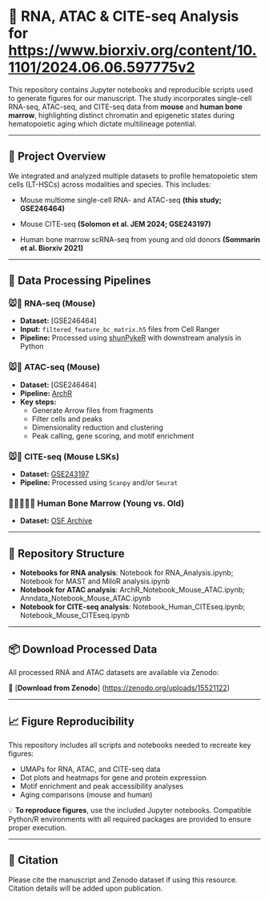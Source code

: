 # 📘 **RNA, ATAC & CITE-seq Analysis for https://www.biorxiv.org/content/10.1101/2024.06.06.597775v2**

This repository contains Jupyter notebooks and reproducible scripts used to generate figures for our manuscript. 
The study incorporates single-cell RNA-seq, ATAC-seq, and CITE-seq data from **mouse** and **human bone marrow**, highlighting distinct chromatin and epigenetic states during hematopoietic aging which dictate multilineage potential.

---

## 🧬 Project Overview
We integrated and analyzed multiple datasets to profile hematopoietic stem cells (LT-HSCs) across modalities and species. This includes:

- Mouse multiome single-cell RNA- and ATAC-seq **(this study; GSE246464)**

- Mouse CITE-seq **(Solomon et al. JEM 2024; GSE243197)**

- Human bone marrow scRNA-seq from young and old donors **(Sommarin et al. Biorxiv 2021)**

---

## 🔧 **Data Processing Pipelines**

### 🐭🧪 **RNA-seq (Mouse)**

- **Dataset:** [GSE246464]
- **Input:** `filtered_feature_bc_matrix.h5` files from Cell Ranger
- **Pipeline:** Processed using [shunPykeR](https://github.com/kousaa/shunPykeR) with downstream analysis in Python

### 🐭🧬 **ATAC-seq (Mouse)**

- **Dataset:** [GSE246464]
- **Pipeline:** [ArchR](https://www.archrproject.com/)
- **Key steps:**
  - Generate Arrow files from fragments
  - Filter cells and peaks
  - Dimensionality reduction and clustering
  - Peak calling, gene scoring, and motif enrichment

### 🐭🎯 **CITE-seq (Mouse LSKs)**

- **Dataset:** [GSE243197](https://www.ncbi.nlm.nih.gov/geo/query/acc.cgi?acc=GSE243197)
- **Pipeline:** Processed using `Scanpy` and/or `Seurat`

### 🧍‍♂🧍‍♀️🎯 **Human Bone Marrow (Young vs. Old)**

- **Dataset:** [OSF Archive](https://osf.io/vdf42/)

---

## 📁 **Repository Structure**

- **Notebooks for RNA analysis**: Notebook for RNA_Analysis.ipynb; Notebook for MAST and MiloR analysis.ipynb
- **Notebook for ATAC analysis**: ArchR_Notebook_Mouse_ATAC.ipynb; Anndata_Notebook_Mouse_ATAC.ipynb
- **Notebook for CITE-seq analysis**: Notebook_Human_CITEseq.ipynb; Notebook_Mouse_CITEseq.ipynb


---

## 📦 **Download Processed Data**

All processed RNA and ATAC datasets are available via Zenodo:

🔗 [**Download from Zenodo**] (https://zenodo.org/uploads/15521122)

---

## 📈 **Figure Reproducibility**

This repository includes all scripts and notebooks needed to recreate key figures:

- UMAPs for RNA, ATAC, and CITE-seq data
- Dot plots and heatmaps for gene and protein expression
- Motif enrichment and peak accessibility analyses
- Aging comparisons (mouse and human)

💡 **To reproduce figures**, use the included Jupyter notebooks. Compatible Python/R environments with all required packages are provided to ensure proper execution.

---
## 📜 **Citation**

Please cite the manuscript and Zenodo dataset if using this resource. Citation details will be added upon publication.


